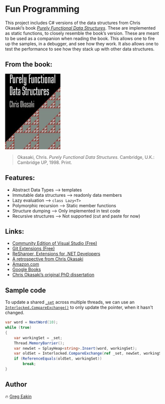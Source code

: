# Fun Programming
This project includes C# versions of the data structures from Chris Okasaki’s book [*Purely Functional Data Structures*](http://www.cambridge.org/catalogue/catalogue.asp?isbn=0521663504").
These are implemented as static functions, to closely resemble the book’s version.
These are meant to be used as a companion when reading the book. This allows one to fire up the samples, in a debugger, and see how they work. 
It also allows one to test the performance to see how they stack up with other data structures.

## From the book:
[![Purely Functional Data Structures](pictures/pfds-180x245.jpg)](http://gdbtech.info/purely-functional-data-structures-in-csharp)
>Okasaki, Chris. *Purely Functional Data Structures.* 
>Cambridge, U.K.: Cambridge UP, 1998. Print.

## Features:
- Abstract Data Types --&gt; templates
- Immutable data structures --&gt; readonly data members
- Lazy evaluation --&gt; `class Lazy<T>`
- Polymorphic recursion --&gt; Static member functions
- Structure dumping --&gt; Only implemented in test code
- Recursive structures --&gt; Not supported (cut and paste for now)

## Links:
- [Community Edition of Visual Studio (Free)](https://www.visualstudio.com/vs/community/)
- [Git Extensions (Free)](http://gitextensions.github.io/)
- [ReSharper, Extensions for .NET Developers](https://www.jetbrains.com/resharper/)
- [A retrospective from Chris Okasaki](http://okasaki.blogspot.com/2008/02/ten-years-of-purely-functional-data.html)
- [Amazon.com](https://www.amazon.com/Purely-Functional-Structures-Chris-Okasaki/dp/0521663504/)
- [Google Books](https://books.google.com/books?id=SxPzSTcTalAC)
- [Chris Okasaki’s original PhD dissertation](http://www.cs.cmu.edu/~rwh/theses/okasaki.pdf)

## Sample code
To update a shared [`_set`](FunProgLib/heap/SplayHeap.cs) across multiple threads, 
we can use an [`Interlocked.CompareExchange()`](https://msdn.microsoft.com/en-us/library/system.threading.interlocked.exchange) 
to only update the pointer, when it hasn't changed.
```C#
var word = NextWord(10);
while (true)
{
    var workingSet = _set;
    Thread.MemoryBarrier();
    var newSet = SplayHeap<string>.Insert(word, workingSet);
    var oldSet = Interlocked.CompareExchange(ref _set, newSet, workingSet);
    if (ReferenceEquals(oldSet, workingSet))
        break;
}
```

## Author
:fire: [Greg Eakin](https://www.linkedin.com/in/gregeakin)
